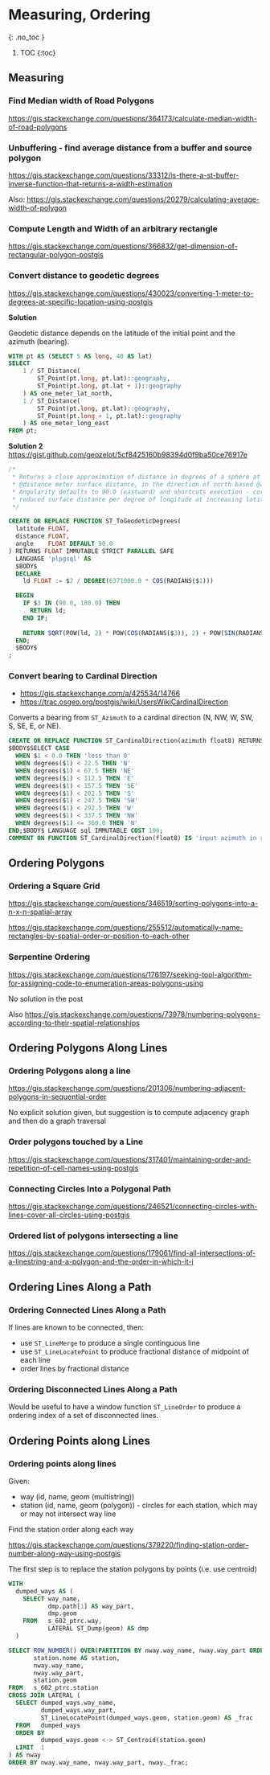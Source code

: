 # Measuring, Ordering
{: .no_toc }

1. TOC
{:toc}

## Measuring

### Find Median width of Road Polygons
<https://gis.stackexchange.com/questions/364173/calculate-median-width-of-road-polygons>

### Unbuffering - find average distance from a buffer and source polygon
<https://gis.stackexchange.com/questions/33312/is-there-a-st-buffer-inverse-function-that-returns-a-width-estimation>

Also: <https://gis.stackexchange.com/questions/20279/calculating-average-width-of-polygon>

### Compute Length and Width of an arbitrary rectangle
<https://gis.stackexchange.com/questions/366832/get-dimension-of-rectangular-polygon-postgis>

### Convert distance to geodetic degrees
<https://gis.stackexchange.com/questions/430023/converting-1-meter-to-degrees-at-specific-location-using-postgis>

**Solution**

Geodetic distance depends on the latitude of the initial point and the azimuth (bearing).

```sql
WITH pt AS (SELECT 5 AS long, 40 AS lat)
SELECT 
    1 / ST_Distance(
        ST_Point(pt.long, pt.lat)::geography,
        ST_Point(pt.long, pt.lat + 1)::geography
    ) AS one_meter_lat_north,
    1 / ST_Distance(
        ST_Point(pt.long, pt.lat)::geography,
        ST_Point(pt.long + 1, pt.lat)::geography
    ) AS one_meter_long_east
FROM pt;
```

**Solution 2**
<https://gist.github.com/geozelot/5cf8425160b98394d0f9ba50ce76917e>
```sql
/*
 * Returns a close approximation of distance in degrees of a sphere at given @latitude that corresponds to
 * @distance meter surface distance, in the direction of north based @angle in degree, from the center of the ellipse.
 * Angularity defaults to 90.0 (eastward) and shortcuts execution - corresponds to the simple factor of
 * reduced surface distance per degree of longitude at increasing latitudes.
 */

CREATE OR REPLACE FUNCTION ST_ToGeodeticDegrees(
  latitude FLOAT,
  distance FLOAT,
  angle    FLOAT DEFAULT 90.0
) RETURNS FLOAT IMMUTABLE STRICT PARALLEL SAFE
  LANGUAGE 'plpgsql' AS
  $BODY$
  DECLARE
    ld FLOAT := $2 / DEGREE(6371000.0 * COS(RADIANS($1)))

  BEGIN
    IF $3 IN (90.0, 180.0) THEN
      RETURN ld;
    END IF;
	
    RETURN SQRT(POW(ld, 2) * POW(COS(RADIANS($3)), 2) + POW(SIN(RADIANS($3)), 2));
  END;
  $BODY$
;
```

### Convert bearing to Cardinal Direction
* <https://gis.stackexchange.com/a/425534/14766>
* <https://trac.osgeo.org/postgis/wiki/UsersWikiCardinalDirection>

Converts a bearing from `ST_Azimuth` to a cardinal direction (N, NW, W, SW, S, SE, E, or NE).

```sql
CREATE OR REPLACE FUNCTION ST_CardinalDirection(azimuth float8) RETURNS character varying AS
$BODY$SELECT CASE
  WHEN $1 < 0.0 THEN 'less than 0'
  WHEN degrees($1) < 22.5 THEN 'N'
  WHEN degrees($1) < 67.5 THEN 'NE'
  WHEN degrees($1) < 112.5 THEN 'E'
  WHEN degrees($1) < 157.5 THEN 'SE'
  WHEN degrees($1) < 202.5 THEN 'S'
  WHEN degrees($1) < 247.5 THEN 'SW'
  WHEN degrees($1) < 292.5 THEN 'W'
  WHEN degrees($1) < 337.5 THEN 'NW'
  WHEN degrees($1) <= 360.0 THEN 'N'
END;$BODY$ LANGUAGE sql IMMUTABLE COST 100;
COMMENT ON FUNCTION ST_CardinalDirection(float8) IS 'input azimuth in radians; returns N, NW, W, SW, S, SE, E, or NE';
```

## Ordering Polygons

### Ordering a Square Grid
<https://gis.stackexchange.com/questions/346519/sorting-polygons-into-a-n-x-n-spatial-array>

<https://gis.stackexchange.com/questions/255512/automatically-name-rectangles-by-spatial-order-or-position-to-each-other>

### Serpentine Ordering
<https://gis.stackexchange.com/questions/176197/seeking-tool-algorithm-for-assigning-code-to-enumeration-areas-polygons-using>

No solution in the post

Also
<https://gis.stackexchange.com/questions/73978/numbering-polygons-according-to-their-spatial-relationships>

## Ordering Polygons Along Lines

### Ordering Polygons along a line
<https://gis.stackexchange.com/questions/201306/numbering-adjacent-polygons-in-sequential-order>

No explicit solution given, but suggestion is to compute adjacency graph and then do a graph traversal

### Order polygons touched by a Line
<https://gis.stackexchange.com/questions/317401/maintaining-order-and-repetition-of-cell-names-using-postgis>

### Connecting Circles Into a Polygonal Path
<https://gis.stackexchange.com/questions/246521/connecting-circles-with-lines-cover-all-circles-using-postgis>

### Ordered list of polygons intersecting a line
<https://gis.stackexchange.com/questions/179061/find-all-intersections-of-a-linestring-and-a-polygon-and-the-order-in-which-it-i>

## Ordering Lines Along a Path

### Ordering Connected Lines Along a Path

If lines are known to be connected, then:
* use `ST_LineMerge` to produce a single continguous line
* use `ST_LineLocatePoint` to produce fractional distance of midpoint of each line
* order lines by fractional distance

### Ordering Disconnected Lines Along a Path

Would be useful to have a window function `ST_LineOrder` to produce a ordering index of a set of disconnected lines.


## Ordering Points along Lines

### Ordering points along lines

Given:
* way (id, name, geom (multistring))
* station (id, name, geom (polygon)) - circles for each station, which may or may not intersect way line

Find the station order along each way

<https://gis.stackexchange.com/questions/379220/finding-station-order-number-along-way-using-postgis>

The first step is to replace the station polygons by points (i.e. use centroid)

```sql
WITH
  dumped_ways AS (
    SELECT way_name,
           dmp.path[1] AS way_part,
           dmp.geom
    FROM   s_602_ptrc.way,
           LATERAL ST_Dump(geom) AS dmp
  )

SELECT ROW_NUMBER() OVER(PARTITION BY nway.way_name, nway.way_part ORDER BY nway._frac) AS id,
       station.nome AS station,
       nway.way_name,
       nway.way_part,
       station.geom
FROM   s_602_ptrc.station
CROSS JOIN LATERAL (
  SELECT dumped_ways.way_name,
         dumped_ways.way_part,
         ST_LineLocatePoint(dumped_ways.geom, station.geom) AS _frac
  FROM   dumped_ways
  ORDER BY
         dumped_ways.geom <-> ST_Centroid(station.geom)
  LIMIT  1
) AS nway
ORDER BY nway.way_name, nway.way_part, nway._frac;
```
